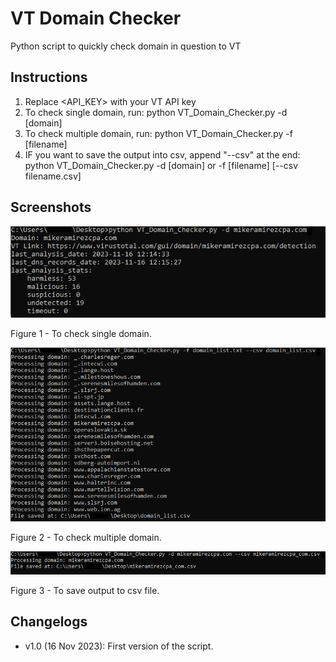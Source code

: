 # VT Domain Checker
Python script to quickly check domain in question to VT

## Instructions
1.	Replace <API_KEY> with your VT API key
2.	To check single domain, run: python VT_Domain_Checker.py -d [domain]
3.  To check multiple domain, run: python VT_Domain_Checker.py -f [filename]
4.  IF you want to save the output into csv, append "--csv" at the end: python VT_Domain_Checker.py -d [domain] or -f [filename] [--csv filename.csv]

## Screenshots
<kbd>![](screenshot/VT_Domain_Checker-single-domain.png)</kbd>
<p align="left">
Figure 1 - To check single domain.
</p>

<kbd>![](screenshot/VT_Domain_Checker-multi-domain-csv.png)</kbd>
<p align="left">
Figure 2 - To check multiple domain.
</p>

<kbd>![](screenshot/VT_Domain_Checker-single-domain-csv.png)</kbd>
<p align="left">
Figure 3 - To save output to csv file.
</p>

## Changelogs
* v1.0   (16 Nov 2023): First version of the script.

